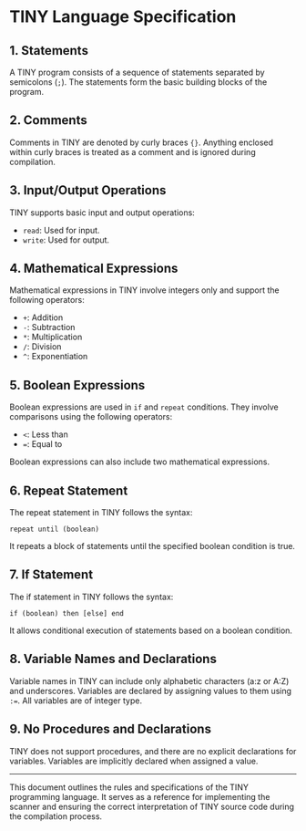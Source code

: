 # TINY Language Specification

## 1. Statements

A TINY program consists of a sequence of statements separated by semicolons (`;`). The statements form the basic building blocks of the program.

## 2. Comments

Comments in TINY are denoted by curly braces `{}`. Anything enclosed within curly braces is treated as a comment and is ignored during compilation.

## 3. Input/Output Operations

TINY supports basic input and output operations:

- `read`: Used for input.
- `write`: Used for output.

## 4. Mathematical Expressions

Mathematical expressions in TINY involve integers only and support the following operators:

- `+`: Addition
- `-`: Subtraction
- `*`: Multiplication
- `/`: Division
- `^`: Exponentiation

## 5. Boolean Expressions

Boolean expressions are used in `if` and `repeat` conditions. They involve comparisons using the following operators:

- `<`: Less than
- `=`: Equal to

Boolean expressions can also include two mathematical expressions.

## 6. Repeat Statement

The repeat statement in TINY follows the syntax:
```
repeat until (boolean)
```

It repeats a block of statements until the specified boolean condition is true.

## 7. If Statement

The if statement in TINY follows the syntax:
```
if (boolean) then [else] end
```

It allows conditional execution of statements based on a boolean condition.

## 8. Variable Names and Declarations

Variable names in TINY can include only alphabetic characters (a:z or A:Z) and underscores. Variables are declared by assigning values to them using `:=`. All variables are of integer type.

## 9. No Procedures and Declarations

TINY does not support procedures, and there are no explicit declarations for variables. Variables are implicitly declared when assigned a value.

---

This document outlines the rules and specifications of the TINY programming language. It serves as a reference for implementing the scanner and ensuring the correct interpretation of TINY source code during the compilation process.
